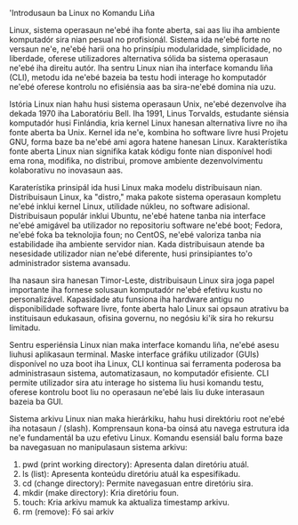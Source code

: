 'Introdusaun ba Linux no Komandu Liña

Linux, sistema operasaun ne'ebé iha fonte aberta, sai aas liu iha ambiente komputadór sira nian pesual no profisionál. Sistema ida ne'ebé forte no versaun ne'e, ne'ebé harii ona ho prinsípiu modularidade, simplicidade, no liberdade, oferese utilizadores alternativa sólida ba sistema operasaun ne'ebé iha direitu autór. Iha sentru Linux nian iha interface komandu liña (CLI), metodu ida ne'ebé bazeia ba testu hodi interage ho komputadór ne'ebé oferese kontrolu no efisiénsia aas ba sira-ne'ebé domina nia uzu.

Istória Linux nian hahu husi sistema operasaun Unix, ne'ebé dezenvolve iha dekada 1970 iha Laboratóriu Bell. Iha 1991, Linus Torvalds, estudante siénsia komputadór husi Finlándia, kria kernel Linux hanesan alternativa livre no iha fonte aberta ba Unix. Kernel ida ne'e, kombina ho software livre husi Projetu GNU, forma baze ba ne'ebé ami agora hatene hanesan Linux. Karakterístika fonte aberta Linux nian signifika katak kódigu fonte nian disponível hodi ema rona, modifika, no distribui, promove ambiente dezenvolvimentu kolaborativu no inovasaun aas.

Karaterístika prinsipál ida husi Linux maka modelu distribuisaun nian. Distribuisaun Linux, ka "distro," maka pakote sistema operasaun kompletu ne'ebé inklui kernel Linux, utilidade núkleu, no software adisional. Distribuisaun populár inklui Ubuntu, ne'ebé hatene tanba nia interface ne'ebé amigável ba utilizador no repositoriu software ne'ebé boot; Fedora, ne'ebé foka ba teknolojia foun; no CentOS, ne'ebé valoriza tanba nia estabilidade iha ambiente servidor nian. Kada distribuisaun atende ba nesesidade utilizador nian ne'ebé diferente, husi prinsipiantes to'o administrador sistema avansadu.

Iha nasaun sira hanesan Timor-Leste, distribuisaun Linux sira joga papel importante iha fornese solusaun komputadór ne'ebé efetivu kustu no personalizável. Kapasidade atu funsiona iha hardware antigu no disponibilidade software livre, fonte aberta halo Linux sai opsaun atrativu ba instituisaun edukasaun, ofisina governu, no negósiu ki'ik sira ho rekursu limitadu.

Sentru esperiénsia Linux nian maka interface komandu liña, ne'ebé asesu liuhusi aplikasaun terminal. Maske interface gráfiku utilizador (GUIs) disponível no uza boot iha Linux, CLI kontinua sai ferramenta poderosa ba administrasaun sistema, automatizasaun, no komputadór efisiente. CLI permite utilizador sira atu interage ho sistema liu husi komandu testu, oferese kontrolu boot liu no operasaun ne'ebé lais liu duke interasaun bazeia ba GUI.

Sistema arkivu Linux nian maka hierárkiku, hahu husi direktóriu root ne'ebé iha notasaun / (slash). Komprensaun kona-ba oinsá atu navega estrutura ida ne'e fundamentál ba uzu efetivu Linux. Komandu esensiál balu forma baze ba navegasuan no manipulasaun sistema arkivu:

1. pwd (print working directory): Apresenta dalan diretóriu atuál.
2. ls (list): Apresenta konteúdu diretóriu atuál ka espesifikadu.
3. cd (change directory): Permite navegasuan entre diretóriu sira.
4. mkdir (make directory): Kria diretóriu foun.
5. touch: Kria arkivu mamuk ka aktualiza timestamp arkivu.
6. rm (remove): Fó sai arkiv
